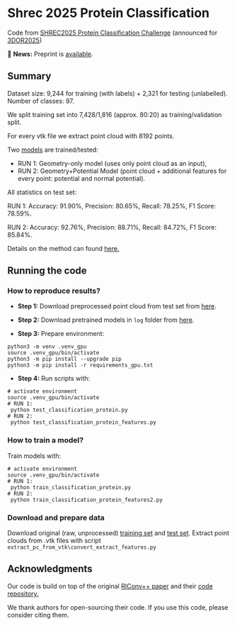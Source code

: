 # Shrec 2025 Protein Classification

Code from [SHREC2025 Protein Classification Challenge](https://shrec2025.drugdesign.fr/#envisioned-task) 
(announced for [3DOR2025](https://3dor.cs.ucl.ac.uk/home))

:tada: **News:** Preprint is [available](https://papers.ssrn.com/sol3/papers.cfm?abstract_id=5258950).

## Summary

Dataset size: 9,244 for training (with labels) + 2,321 for testing (unlabelled). Number of classes: 97.


We split training set into 7,428/1,816 (approx. 80:20) as training/validation split.


For every vtk file we extract point cloud with 8192 points.

Two [models](https://drive.contact.de/s/X9eiUArRXTTX1pT) are trained/tested:
+ RUN 1: Geometry-only model (uses only point cloud as an input),
+ RUN 2: Geometry+Potential Model (point cloud + additional features for every point: potential and normal potential).

All statistics on test set:

RUN 1:
Accuracy: 91.90%,
Precision: 80.65%,
Recall: 78.25%,
F1 Score: 78.59%.


RUN 2:
Accuracy: 92.76%,
Precision: 88.71%,
Recall: 84.72%,
F1 Score: 85.84%.


Details on the method can found [here.](https://github.com/ContactSoftwareAI/RINetwork-Shrec2025-Protein-Shape-Classification/blob/main/docu.pdf)


## Running the code

### How to reproduce results?
+ **Step 1:** Download preprocessed point cloud from test set from [here](https://drive.contact.de/s/2uYAC96R0PnIHUR).

+ **Step 2:** Download pretrained models in ```log``` folder from [here](https://drive.contact.de/s/X9eiUArRXTTX1pT). 

+ **Step 3:** Prepare environment:
```
python3 -m venv .venv_gpu
source .venv_gpu/bin/activate
python3 -m pip install --upgrade pip
python3 -m pip install -r requirements_gpu.txt
```

+ **Step 4:** Run scripts with:
```
# activate environment
source .venv_gpu/bin/activate
# RUN 1:
 python test_classification_protein.py
# RUN 2:
 python test_classification_protein_features.py
```


### How to train a model?
Train models with:
```
# activate environment
source .venv_gpu/bin/activate
# RUN 1:
 python train_classification_protein.py
# RUN 2:
 python train_classification_protein_features2.py
```


### Download and prepare data
Download original (raw, unprocessed) [training set](https://shrec2025.drugdesign.fr/files/train_set.tar.xz) and [test set](https://shrec2025.drugdesign.fr/files/test_set.tar.xz).
Extract point clouds from .vtk files with script ```extract_pc_from_vtk\convert_extract_features.py```


## Acknowledgments
Our code is build on top of the original [RIConv++ paper](https://arxiv.org/abs/2202.13094) and their [code repository.](https://github.com/cszyzhang/riconv2)

We thank authors for open-sourcing their code. If you use this code, please consider citing them.









